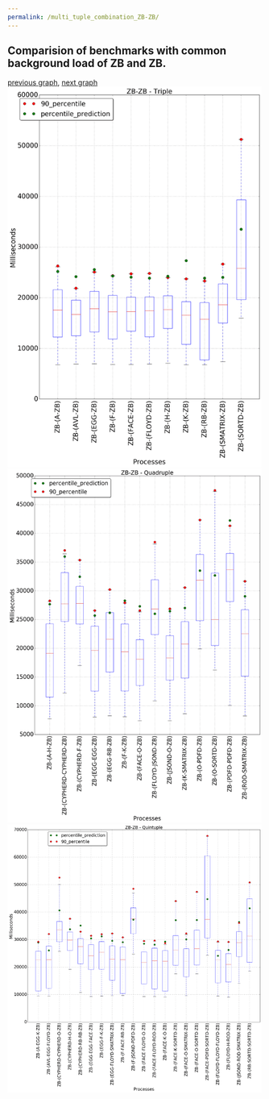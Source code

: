 ```yaml
---
permalink: /multi_tuple_combination_ZB-ZB/
---
```



## Comparision of benchmarks with common background load of ZB and ZB.

[previous graph](../multi_tuple_combination_ZB-SORTD/), [next graph](../comb_triple_A/)
![graph figure](./images/triple/ZB/ZB-ZB_box.png)![graph figure](./images/quadruple/ZB/ZB-ZB_box.png)![graph figure](./images/quintuple/ZB/ZB-ZB_box.png)